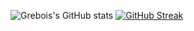 ![Grebois's GitHub stats](https://github-readme-stats.vercel.app/api?username=grebois&count_private=true)
[![GitHub Streak](https://github-readme-streak-stats.herokuapp.com?user=grebois)](https://git.io/streak-stats)
